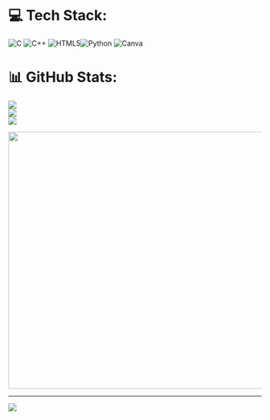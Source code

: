 

# 💻 Tech Stack:
![C](https://img.shields.io/badge/c-%2300599C.svg?style=for-the-badge&logo=c&logoColor=white) ![C++](https://img.shields.io/badge/c++-%2300599C.svg?style=for-the-badge&logo=c%2B%2B&logoColor=white) ![HTML5](https://img.shields.io/badge/html5-%23E34F26.svg?style=for-the-badge&logo=html5&logoColor=white)![Python](https://img.shields.io/badge/python-3670A0?style=for-the-badge&logo=python&logoColor=ffdd54)  ![Canva](https://img.shields.io/badge/Canva-%2300C4CC.svg?style=for-the-badge&logo=Canva&logoColor=white) 
# 📊 GitHub Stats:
![](https://github-readme-stats.vercel.app/api?username=Om-Pandey711&theme=tokyonight&hide_border=false&include_all_commits=false&count_private=false)<br/>
![](https://github-readme-streak-stats.herokuapp.com/?user=Om-Pandey711&theme=tokyonight&hide_border=false)<br/>
![](https://github-readme-stats.vercel.app/api/top-langs/?username=Om-Pandey711&theme=tokyonight&hide_border=false&include_all_commits=false&count_private=false&layout=compact)


<img src="https://blogger.googleusercontent.com/img/b/R29vZ2xl/AVvXsEjXJRdzHTE-x9VaF-C7s42fErRf34k8-mPuGUUaPKGfN88Dp_knSOOrVDPmQQcHHRWUvskX6ZWBRLDe-qNemDt2jUAR5KNyNZqTQ55RMGlX9tosAUVdWKdYAaJKM3Rd7pz9xqx0_UtjLlM/s1600/Emblem_of_India.gif" width="512px"/>

---
[![](https://visitcount.itsvg.in/api?id=shanpandit&icon=0&color=2)](https://visitcount.itsvg.in)

<!-- Proudly created with GPRM ( https://gprm.itsvg.in ) -->
